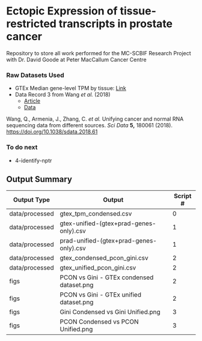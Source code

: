 # Ectopic Expression of tissue-restricted transcripts in prostate cancer
Repository to store all work performed for the MC-SCBIF Research Project with Dr. David Goode at Peter MacCallum Cancer Centre

### Raw Datasets Used
- GTEx Median gene-level TPM by tissue: [Link](https://www.gtexportal.org/home/datasets)
- Data Record 3 from Wang *et al.* (2018)
  - [Article](https://www.nature.com/articles/sdata201861)
  - [Data](https://figshare.com/articles/dataset/Data_record_3/5330593)
  
Wang, Q., Armenia, J., Zhang, C. *et al.* Unifying cancer and normal RNA sequencing data from different sources. *Sci Data* **5,** 180061 (2018). https://doi.org/10.1038/sdata.2018.61

### To do next
- 4-identify-nptr

## Output Summary

| **Output Type** | **Output**                                | **Script #** |
|-----------------|-------------------------------------------|--------------|
| data/processed  | gtex_tpm_condensed.csv                    | 0            |
| data/processed  | gtex-unified-(gtex+prad-genes-only).csv   | 1            |
| data/processed  | prad-unified-(gtex+prad-genes-only).csv   | 1            |
| data/processed  | gtex_condensed_pcon_gini.csv              | 2            |
| data/processed  | gtex_unified_pcon_gini.csv                | 2            |
| figs            | PCON vs Gini - GTEx condensed dataset.png | 2            |
| figs            | PCON vs Gini - GTEx unified dataset.png   | 2            |
| figs            | Gini Condensed vs Gini Unified.png        | 3            |
| figs            | PCON Condensed vs PCON Unified.png        | 3            |

